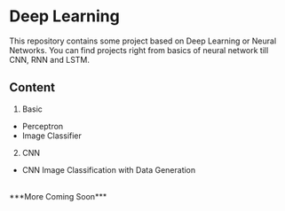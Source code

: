 # Deep Learning 

This repository contains some project based on Deep Learning or Neural Networks. You can find projects right from basics of neural network till CNN, RNN and LSTM.


## Content 

1. Basic 
  * Perceptron
  * Image Classifier
2. CNN
  * CNN Image Classification with Data Generation
<br>
***More Coming Soon***
